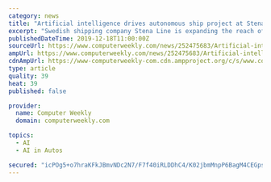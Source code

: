 ```yaml
---
category: news
title: "Artificial intelligence drives autonomous ship project at Stena Line"
excerpt: "Swedish shipping company Stena Line is expanding the reach of artificial intelligence (AI) as a fuel-efficiency ... The pilot is using an AI-supported automation system modelled on 5G-enabled driverless transport. It uses Ericsson 5G technology to achieve ..."
publishedDateTime: 2019-12-18T11:00:00Z
sourceUrl: https://www.computerweekly.com/news/252475683/Artificial-intelligence-drives-autonomous-ship-project-at-Stena-Line
ampUrl: https://www.computerweekly.com/news/252475683/Artificial-intelligence-drives-autonomous-ship-project-at-Stena-Line?amp=1
cdnAmpUrl: https://www-computerweekly-com.cdn.ampproject.org/c/s/www.computerweekly.com/news/252475683/Artificial-intelligence-drives-autonomous-ship-project-at-Stena-Line?amp=1
type: article
quality: 39
heat: 39
published: false

provider:
  name: Computer Weekly
  domain: computerweekly.com

topics:
  - AI
  - AI in Autos

secured: "icPOg5+o7hraKFkJBmvNDc2N7/F7f40iRLDDhC4/K02jbmMnpP6BagM4CEGpsOEFyU3V8tTKY+wbOyVNrvsdWH0Kc5tWMyTWL+deTZOa97bXnv6NmBOx8oLHBM6zTD6NfaMiM08cDRr8/L+uVxbxC9OItPBIF0TliGpK53SxczUFGolvpfRcsiiYK9bAnNaP+Ac0+5vCOR932CdfmgzLdt5yzhB0vE1sKkZG2Krr+5x+ou+V+M061/HI9ZyXGwUwf2+sMn09KMlA+UPEO8ttfwDCPy68t+5TFL78T+KyXB0=;ZDhEvTLR+A/5njqSM93yEw=="
---
```


